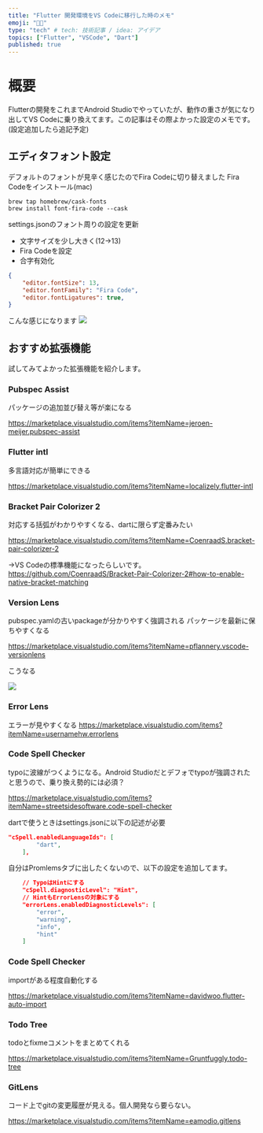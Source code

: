 ```yaml
---
title: "Flutter 開発環境をVS Codeに移行した時のメモ"
emoji: "😵‍💫"
type: "tech" # tech: 技術記事 / idea: アイデア
topics: ["Flutter", "VSCode", "Dart"]
published: true
---
```


# 概要
Flutterの開発をこれまでAndroid Studioでやっていたが、動作の重さが気になり出してVS Codeに乗り換えてます。この記事はその際よかった設定のメモです。(設定追加したら追記予定)

## エディタフォント設定
デフォルトのフォントが見辛く感じたのでFira Codeに切り替えました
Fira Codeをインストール(mac)
```
brew tap homebrew/cask-fonts
brew install font-fira-code --cask
```
settings.jsonのフォント周りの設定を更新
- 文字サイズを少し大きく(12->13)
- Fira Codeを設定
- 合字有効化
```json:settings.json
{
    "editor.fontSize": 13,
    "editor.fontFamily": "Fira Code",
    "editor.fontLigatures": true,
}
```
こんな感じになります
![](https://storage.googleapis.com/zenn-user-upload/a53185aea7b3-20211209.png)

## おすすめ拡張機能
試してみてよかった拡張機能を紹介します。

### Pubspec Assist
パッケージの追加並び替え等が楽になる

https://marketplace.visualstudio.com/items?itemName=jeroen-meijer.pubspec-assist

### Flutter intl
多言語対応が簡単にできる

https://marketplace.visualstudio.com/items?itemName=localizely.flutter-intl
### Bracket Pair Colorizer 2
対応する括弧がわかりやすくなる、dartに限らず定番みたい

https://marketplace.visualstudio.com/items?itemName=CoenraadS.bracket-pair-colorizer-2

->VS Codeの標準機能になったらしいです。
https://github.com/CoenraadS/Bracket-Pair-Colorizer-2#how-to-enable-native-bracket-matching

### Version Lens
pubspec.yamlの古いpackageが分かりやすく強調される
パッケージを最新に保ちやすくなる

https://marketplace.visualstudio.com/items?itemName=pflannery.vscode-versionlens

こうなる

![](https://storage.googleapis.com/zenn-user-upload/c981c5536577-20211209.png)

### Error Lens
エラーが見やすくなる
https://marketplace.visualstudio.com/items?itemName=usernamehw.errorlens

### Code Spell Checker
typoに波線がつくようになる。Android Studioだとデフォでtypoが強調されたと思うので、乗り換え勢的には必須？

https://marketplace.visualstudio.com/items?itemName=streetsidesoftware.code-spell-checker

dartで使うときはsettings.jsonに以下の記述が必要
```json:settings.json
"cSpell.enabledLanguageIds": [
        "dart",
    ],
```
自分はPromlemsタブに出したくないので、以下の設定を追加してます。
```json:settings.json
    // TypoはHintにする
    "cSpell.diagnosticLevel": "Hint",
    // HintもErrorLensの対象にする
    "errorLens.enabledDiagnosticLevels": [
        "error",
        "warning",
        "info",
        "hint"
    ]
```

### Code Spell Checker
importがある程度自動化する

https://marketplace.visualstudio.com/items?itemName=davidwoo.flutter-auto-import

### Todo Tree
todoとfixmeコメントをまとめてくれる

https://marketplace.visualstudio.com/items?itemName=Gruntfuggly.todo-tree

### GitLens
コード上でgitの変更履歴が見える。個人開発なら要らない。

https://marketplace.visualstudio.com/items?itemName=eamodio.gitlens
